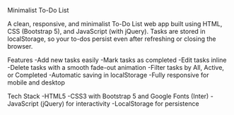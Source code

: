 Minimalist To-Do List

A clean, responsive, and minimalist To-Do List web app built using HTML, CSS (Bootstrap 5), and JavaScript (with jQuery).
Tasks are stored in localStorage, so your to-dos persist even after refreshing or closing the browser.


Features
-Add new tasks easily
-Mark tasks as completed
-Edit tasks inline
-Delete tasks with a smooth fade-out animation
-Filter tasks by All, Active, or Completed
-Automatic saving in localStorage
-Fully responsive for mobile and desktop

Tech Stack
-HTML5
-CSS3 with Bootstrap 5 and Google Fonts (Inter)
-JavaScript (jQuery) for interactivity
-LocalStorage for persistence

